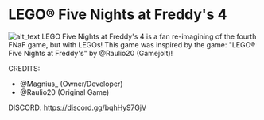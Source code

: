 # LEGO® Five Nights at Freddy's 4
![alt_text](https://cdn.discordapp.com/attachments/983306517279297627/983312999165087784/apps.27998.14319236246610425.66fb0c70-79cc-471f-8a96-e56f4d317469.jpg)
LEGO Five Nights at Freddy's 4 is a fan re-imagining of the fourth FNaF game, but with LEGOs!
This game was inspired by the game: "LEGO® Five Nights at Freddy's" by 
@Raulio20 (Gamejolt)!

CREDITS:
- @Magnius_  (Owner/Developer)
- @Raulio20  (Original Game)

DISCORD:
https://discord.gg/bqhHy97GjV

